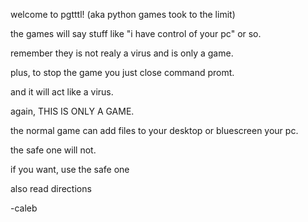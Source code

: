 
welcome to pgtttl! (aka python games took to the limit)

the games will say stuff like "i have control of your pc" or so.

remember they is not realy a virus and is only a game.

plus, to stop the game you just close command promt.

and it will act like a virus.

again, THIS IS ONLY A GAME.

the normal game can add files to your desktop or bluescreen your pc.

the safe one will not.

if you want, use the safe one

also read directions

-caleb




